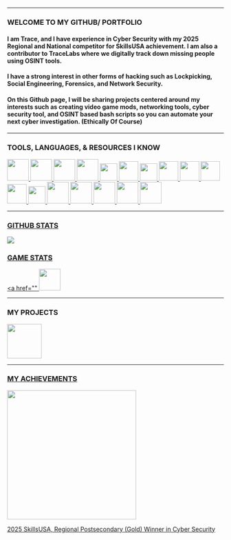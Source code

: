 <img src="https://github.com/tracelllll/tracelllll/blob/main/IMG_1006.png" alt="" />

---

### WELCOME TO MY GITHUB/ PORTFOLIO

#### I am Trace, and I have experience in Cyber Security with my 2025 Regional and National competitor for SkillsUSA achievement. I am also a contributor to TraceLabs where we digitally track down missing people using OSINT tools.
#### I have a strong interest in other forms of hacking such as Lockpicking, Social Engineering, Forensics, and Network Security.
#### On this Github page, I will be sharing projects centered around my interests such as creating video game mods, networking tools, cyber security tool, and OSINT based bash scripts so you can automate your next cyber investigation. (Ethically Of Course)
---

### TOOLS, LANGUAGES, & RESOURCES I KNOW

<p>
    <!--Link 1: LINUX KERNAL-->
 <a href="https://www.linux.org/" </a> 
    <img height="50" width="50" src="https://img.icons8.com/?size=48&id=17842&format=png" />
    <!--Link 2:WINDOWS-->
  <a href="https://www.microsoft.com/software-download/windows11" </a> 
    <img height="50" width="50" src="https://img.icons8.com/?size=48&id=TuXN3JNUBGOT&format=png" />
     <!--LInk 3:BASH SCRIPTING-->
<a href="https://www.gnu.org/software/bash/" </a> 
    <img height="50" width="50" src="https://img.icons8.com/?size=48&id=9MJf0ngDwS8z&format=png" />
     <!--Link 4:KALI LINUX-->
  <a href="https://www.kali.org/" </a> 
    <img height="50" width="50" src="https://img.icons8.com/?size=80&id=qBWtR72kluCU&format=png" />
     <!--Link 5: QUBES OS-->
<a href="https://www.qubes-os.org/" </a> 
    <img height="40" width="40" src="https://upload.wikimedia.org/wikipedia/commons/thumb/6/61/Qubes_OS_Logo.svg/250px-Qubes_OS_Logo.svg.png" />
     <!--Link 6: NMAP-->
<a href="https://nmap.org/" </a> 
    <img height="45" width="45" src="https://img.icons8.com/?size=48&id=9b5wowKIlo9d&format=png" />
     <!--Link 7: WIRESHARK-->
<a href="https://www.wireshark.org/" </a> 
    <img height="40" width="40" src="https://upload.wikimedia.org/wikipedia/commons/thumb/d/df/Wireshark_icon.svg/100px-Wireshark_icon.svg.png" />
      <!--Link 8: PYTHON-->
<a href="https://www.python.org/" </a> 
    <img height="45" width="45" src="https://img.icons8.com/?size=100&id=13441&format=png&color=000000" />
      <!--Link 9:KALI LINUX-->
<a href="https://code.visualstudio.com/" </a> 
    <img height="45" width="45" src="https://img.icons8.com/?size=48&id=9OGIyU8hrxW5&format=png" />
       <!--Link 10: OWASP-->
<a href="https://owasp.org/" </a> 
    <img height="45" width="45" src="https://cydrill.com/wp-content/uploads/owasp_logo_flat2_icon.png" />
      <!--Link 11: HACKTHEBOX-->
<a href="https://www.hackthebox.com/" </a> 
    <img height="45" width="45" src="https://silofy.gallerycdn.vsassets.io/extensions/silofy/hackthebox/0.2.9/1629722910669/Microsoft.VisualStudio.Services.Icons.Default" />
     <!--Link 12: VIM-->
<a href="https://www.vim.org/about.php" </a> 
    <img height="40" width="40" src="https://img.icons8.com/?size=80&id=zC9SDvhmTlTo&format=png" />
 <!--Link 13: PROXMOX-->
<a href="https://www.proxmox.com/en/" </a> 
    <img height="50" width="50" src="https://img.icons8.com/?size=100&id=53iFar0HpEW9&format=png&color=000000" />
 <!--Link 14: TOR-->
<a href="https://www.torproject.org/" </a> 
    <img height="50" width="50" src="https://img.icons8.com/?size=100&id=LSOtRiURcRCx&format=png&color=000000" />
     <!--Link 14: NOTION-->
<a href="https://www.notion.com/" </a> 
    <img height="50" width="50" src="https://images.icon-icons.com/2389/PNG/512/notion_logo_icon_145025.png" />
    <!--Link 14: OSINT-->
<a href="https://osintframework.com/" </a> 
    <img height="50" width="50" src="https://images.icon-icons.com/1908/PNG/512/4552604-globe-internet-sphere-web_121385.png" />
<!--Link 14: TRYHACKME-->
<a href="https://tryhackme.com/" </a> 
    <img height="50" width="50" src="https://images.icon-icons.com/3915/PNG/512/tryhackme_logo_icon_249349.png" />
</p>


---

### GITHUB STATS

<img align="center" src="https://github-readme-stats.vercel.app/api?username=tracelllll&show_icons=true&theme=dark" />


### GAME STATS

<!--Link 1: GEOGUESSR-->
<a href="" </a> 
    <img height="50" width="50" src="https://img.icons8.com/?size=100&id=ZpcqsfeJuE2Z&format=png&color=000000" />
</p>




---

### MY PROJECTS
<p>
    <!--$PICEYMAP-->
<a href="https://github.com/cybertracell/spiceymap/blob/main/README.md" </a> 
    <img height="80" width="80" src="IMG_0538.png" />

    
---

### MY ACHIEVEMENTS
<p>
    <!--SKILLSUSA REG. METAL-->
    <img height="300" width="300" src="https://raw.githubusercontent.com/tracelllll/tracelllll/refs/heads/main/PXL_20250328_160523168_1747186082239.jpg" />

2025 SkillsUSA, Regional Postsecondary (Gold) Winner in Cyber Security
